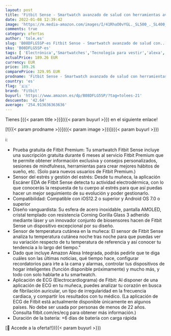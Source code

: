 ```yaml
---
layout: post
title: 'Fitbit Sense - Smartwatch avanzado de salud con herramientas avanzadas de la salud del corazón  gestión del estrés y tendencias de temperatura cutánea  Acero inoxidable dorado con Alexa integrada'
date: 2022-01-08 12:39:42
image: 'https://m.media-amazon.com/images/I/41RhuO0vYGL._SL500_._SL400_.jpg'
comments: true
category: ofertas
author: 'tole.es'
slug: 'B08DFLG5SP-es Fitbit Sense - Smartwatch avanzado de salud con...'
sku: 'B08DFLG5SP-es'
tags: [ 'Electrónica','Smartwatches','Tecnología para vestir','alexa','fitbit', ]
actualPrice: 189.26 EUR
currency: EUR
price: 189.26
comparePrice: 329.95 EUR
prodname: 'Fitbit Sense - Smartwatch avanzado de salud con herramientas avanzadas de la salud del corazón  gestión del estrés y tendencias de temperatura cutánea  Acero inoxidable dorado con Alexa integrada'
country: 'es'
flag: '🇪🇸'
brand: 'Fitbit'
buyurl: 'https://www.amazon.es/dp/B08DFLG5SP/?tag=tolees-21'
descuento: '42.64'
average: '254.913636363636'
---
```


Tienes [{{< param title >}}]({{< param buyurl >}}) en el siguiente enlace!

[![{{< param prodname >}}]({{< param image >}})]({{< param buyurl >}})

ℹ️:

- Prueba gratuita de Fitbit Premium: Tu smartwatch Fitbit Sense incluye una suscripción gratuita durante 6 meses al servicio Fitbit Premium que te permite obtener información exclusiva y consejos personalizados, sesiones de mindfulness, herramientas para crear mejores hábitos de sueño, etc. (Solo para nuevos usuarios de Fitbit Premium.)
- Sensor del estrés y gestión del estrés: Desde tu muñeca, la aplicación Escáner EDA de Fitbit Sense detecta tu actividad electrodérmica, con lo que conocerás la respuesta de tu cuerpo al estrés para que así puedas hacer un mejor seguimiento de su evolución y poder gestionarlo.
- Compatibilidad: Compatible con iOS12.2 o superior y Android OS 7.0 o superior
- Diseño vanguardista: Su esfera de acero inoxidable, pantalla AMOLED, cristal templado con resistencia Corning Gorilla Glass 3 adherido mediante láser y un innovador conjunto de biosensores hacen de Fitbit Sense un dispositivo excepcional por su diseño.
- Sensor de temperatura cutánea en la muñeca: El sensor de Fitbit Sense analiza tu temperatura cutánea noche tras noche para que puedas ver su variación respecto de tu temperatura de referencia y así conocer tu tendencia a lo largo del tiempo."
- Dado que incluye Amazon Alexa Integrada, podrás pedirle que te diga cuáles son las últimas noticias, qué tiempo hace, configurar recordatorios para irte a la cama y alarmas, controlar tus dispositivos de hogar inteligentes (función disponible próximamente) y mucho más, y todo con solo hablarte a tu smartwatch.
- Aplicación de ECG (Electrocardiograma) de Fitbit: Al disponer de una aplicación de ECG en tu muñeca, puedes analizar tu corazón en busca de fibrilación auricular, un tipo de irregularidad en la frecuencia cardiaca, y compartir los resultados con tu médico. (La aplicación de ECG de Fitbit está actualmente disponible únicamente en algunos países. No debe ser usada por personas de menos de 22 años. Consulta fitbit.com/es/ecg para obtener más información.)
- Duración de la batería: +6 días de batería con carga rápida

[🛒 Accede a la oferta!!]({{< param buyurl >}})
